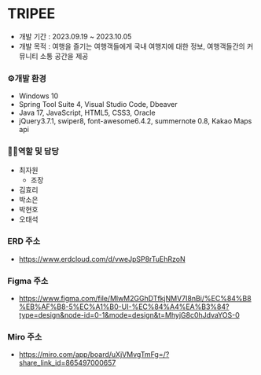 # TRIPEE

- 개발 기간 : 2023.09.19 ~ 2023.10.05
- 개발 목적 : 여행을 즐기는 여행객들에게 국내 여행지에 대한 정보, 여행객들간의 커뮤니티 소통 공간을 제공
### ⚙개발 환경

- Windows 10
- Spring Tool Suite 4, Visual Studio Code, Dbeaver
- Java 17, JavaScript, HTML5, CSS3, Oracle
- jQuery3.7.1, swiper8, font-awesome6.4.2, summernote 0.8, Kakao Maps api

### 🙋‍♀️역할 및 담당

- 최자원
  - 조장
- 김효리
- 박소은
- 박현호
- 오태석

### ERD 주소

- <https://www.erdcloud.com/d/vweJpSP8rTuEhRzoN>

### Figma 주소

- <https://www.figma.com/file/MlwM2GGhDTfkjNMV7I8nBi/%EC%84%B8%EB%AF%B8-5%EC%A1%B0-UI-%EC%84%A4%EA%B3%84?type=design&node-id=0-1&mode=design&t=MhyjG8c0hJdvaYOS-0>

### Miro 주소

- <https://miro.com/app/board/uXjVMvgTmFg=/?share_link_id=865497000657>
